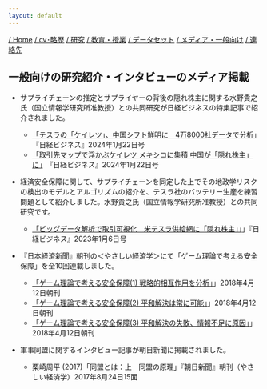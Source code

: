 ```yaml
---
layout: default
---
```

[/ Home](https://skurizaki.github.io/jpn/) [/ cv･略歴](./about.html) [/ 研究](http://www.f.waseda.jp/kurizaki/research.html) [/ 教育・授業](http://www.f.waseda.jp/kurizaki/teaching.html) [/ データセット](http://www.f.waseda.jp/kurizaki/data.html) [/ メディア・一般向け](./media.html) [/ 連絡先](./contact.html)

## 一般向けの研究紹介・インタビューのメディア掲載
- サプライチェーンの推定とサプライヤーの背後の隠れ株主に関する水野貴之氏（国立情報学研究所准教授）との共同研究が日経ビジネスの特集記事で紹介されました。<br>
  -  [「テスラの「ケイレツ」、中国シフト鮮明に　4万8000社データで分析」](https://business.nikkei.com/atcl/gen/19/00600/011700004/?gift=gl7AsNnH5EboL51iixxT4iekKCYJ4eEgKXWYc2la2mw%253D&n_cid=nbpnb_gift)　『日経ビジネス』2024年1月22日号<br>
  - [「取引先マップで浮かぶケイレツ メキシコに集積 中国が「隠れ株主」に」](https://business.nikkei.com/atcl/NBD/19/special/01678/)　『日経ビジネス』2024年1月22日号<br>

- 経済安全保障に関して、サプライチェーンを同定した上でその地政学リスクの検出のモデルとアルゴリズムの紹介を、テスラ社のバッテリー生産を練習問題として紹介しました。水野貴之氏（国立情報学研究所准教授）との共同研究です。<br>
  -   [「ビッグデータ解析で取引可視化　米テスラ供給網に「隠れ株主」」](https://business.nikkei.com/atcl/NBD/19/00150/122600066/)」『日経ビジネス』2023年1月6日号<br>

- 『日本経済新聞』朝刊の＜やさしい経済学＞にて「ゲーム理論で考える安全保障」を全10回連載しました。<br>
  -   [「ゲーム理論で考える安全保障(1) 戦略的相互作用を分析」](https://business.nikkei.com/atcl/NBD/19/00150/122600066/)」2018年4月12日朝刊<br>
  -   [「ゲーム理論で考える安全保障(2) 平和解決は常に可能」](https://business.nikkei.com/atcl/NBD/19/00150/122600066/)」2018年4月12日朝刊<br>
  -   [「ゲーム理論で考える安全保障(3) 平和解決の失敗、情報不足に原因」](https://business.nikkei.com/atcl/NBD/19/00150/122600066/)」2018年4月12日朝刊<br>

- 軍事同盟に関するインタビュー記事が朝日新聞に掲載されました。<br>
  - 栗崎周平 (2017)「同盟とは：上　同盟の原理」『朝日新聞』朝刊（やさしい経済学）2017年8月24日15面

